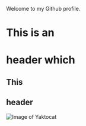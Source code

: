 Welcome to my Github profile. 
# This is an <h1> header which 
## This <h2> header

![Image of Yaktocat](https://octodex.github.com/images/yaktocat.png)
